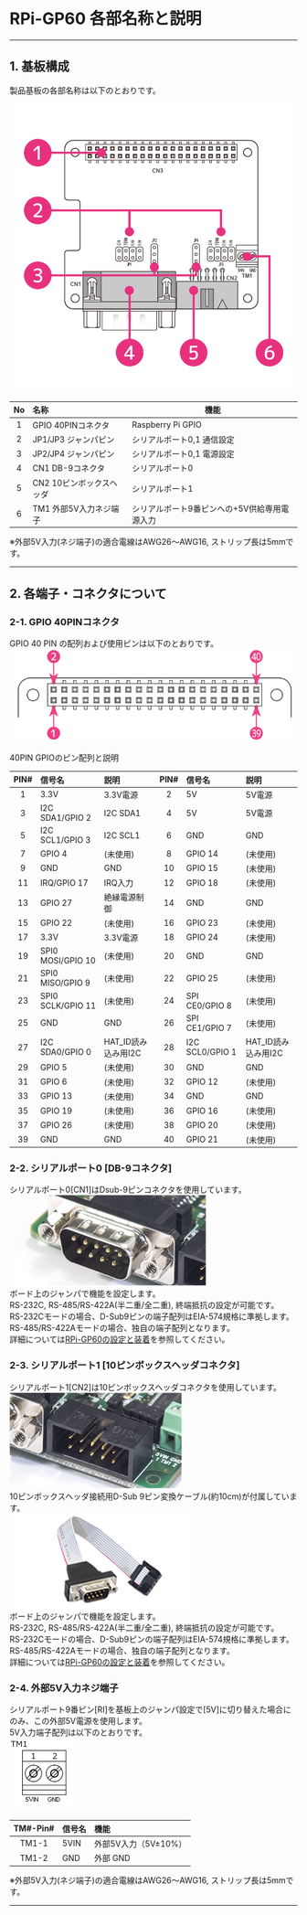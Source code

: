 # RPi-GP60 各部名称と説明  
___  
## 1. 基板構成  
製品基板の各部名称は以下のとおりです。  

![board](./img/GP60_board.png)  

| No | 名称 | 機能 |  
|:-----:|:-----|-----|  
|1|GPIO 40PINコネクタ|Raspberry Pi GPIO|  
|2|JP1/JP3 ジャンパピン|シリアルポート0,1 通信設定|  
|3|JP2/JP4 ジャンパピン|シリアルポート0,1 電源設定|  
|4|CN1 DB-9コネクタ |シリアルポート0 |  
|5|CN2 10ピンボックスヘッダ |シリアルポート1 ||  
|6|TM1 外部5V入力ネジ端子 |シリアルポート9番ピンへの+5V供給専用電源入力 |  

※外部5V入力(ネジ端子)の適合電線はAWG26～AWG16, ストリップ長は5mmです。  
___  
## 2. 各端子・コネクタについて  
### 2-1. GPIO 40PINコネクタ  
GPIO 40 PIN の配列および使用ピンは以下のとおりです。  
![GPIO40PIN](./img/gp60_gpio.png)  

40PIN GPIOのピン配列と説明  

| PIN# | 信号名 | 説明 | PIN# | 信号名 | 説明 |  
|:---:|:---|:---|:---:|:---|:---|  
|1|3.3V|3.3V電源|2|5V|5V電源|  
|3|I2C SDA1/GPIO 2|I2C SDA1|4|5V|5V電源|  
|5|I2C SCL1/GPIO 3|I2C SCL1|6|GND|GND|  
|7|GPIO 4|(未使用)|8|GPIO 14|(未使用)|  
|9|GND|GND|10|GPIO 15|(未使用)|  
|11|IRQ/GPIO 17|IRQ入力|12|GPIO 18|(未使用)|  
|13|GPIO 27|絶縁電源制御|14|GND|GND|  
|15|GPIO 22|(未使用)|16|GPIO 23|(未使用)|  
|17|3.3V|3.3V電源|18|GPIO 24|(未使用)|  
|19|SPI0 MOSI/GPIO 10|(未使用)|20|GND|GND|  
|21|SPI0 MISO/GPIO 9|(未使用)|22|GPIO 25|(未使用)|  
|23|SPI0 SCLK/GPIO 11|(未使用)|24|SPI CE0/GPIO 8|(未使用)|  
|25|GND|GND|26|SPI CE1/GPIO 7|(未使用)|  
|27|I2C SDA0/GPIO 0| HAT_ID読み込み用I2C |28|I2C SCL0/GPIO 1|HAT_ID読み込み用I2C|  
|29|GPIO 5|(未使用)|30|GND|GND|  
|31|GPIO 6|(未使用)|32|GPIO 12|(未使用)|  
|33|GPIO 13|(未使用)|34|GND|GND|  
|35|GPIO 19|(未使用)|36|GPIO 16|(未使用)|  
|37|GPIO 26|(未使用)|38|GPIO 20|(未使用)|  
|39|GND|GND|40|GPIO 21|(未使用)|  

### 2-2. シリアルポート0 [DB-9コネクタ]  
シリアルポート0[CN1]はDsub-9ピンコネクタを使用しています。  
![GP60_CN1](./img/GP60_CN1image.png)  
ボード上のジャンパで機能を設定します。  
RS-232C, RS-485/RS-422A(半二重/全二重), 終端抵抗の設定が可能です。  
RS-232Cモードの場合、D-Sub9ピンの端子配列はEIA-574規格に準拠します。  
RS-485/RS-422Aモードの場合、独自の端子配列となります。  
詳細については[RPi-GP60の設定と装着](../setup/README.md)を参照してください。  

### 2-3. シリアルポート1 [10ピンボックスヘッダコネクタ]  
シリアルポート1[CN2]は10ピンボックスヘッダコネクタを使用しています。  
![GP60_CN2](./img/GP60_CN2image.png)  
10ピンボックスヘッダ接続用D-Sub 9ピン変換ケーブル(約10cm)が付属しています。  
![GP60_CN2](./img/GP60_cable.png)  
ボード上のジャンパで機能を設定します。  
RS-232C, RS-485/RS-422A(半二重/全二重), 終端抵抗の設定が可能です。  
RS-232Cモードの場合、D-Sub9ピンの端子配列はEIA-574規格に準拠します。  
RS-485/RS-422Aモードの場合、独自の端子配列となります。  
詳細については[RPi-GP60の設定と装着](../setup/README.md)を参照してください。  

### 2-4. 外部5V入力ネジ端子  
シリアルポート9番ピン[RI]を基板上のジャンパ設定で[5V]に切り替えた場合にのみ、この外部5V電源を使用します。  
5V入力端子配列は以下のとおりです。  
![GP60_POWER](./img/gp60power_cn.png)

|TM#-Pin#|信号名|機能|  
|:---:|:---|:---|  
|TM1-1|5VIN|外部5V入力（5V±10%）|  
|TM1-2|GND|外部 GND|  

※外部5V入力(ネジ端子)の適合電線はAWG26～AWG16, ストリップ長は5mmです。  

___  


